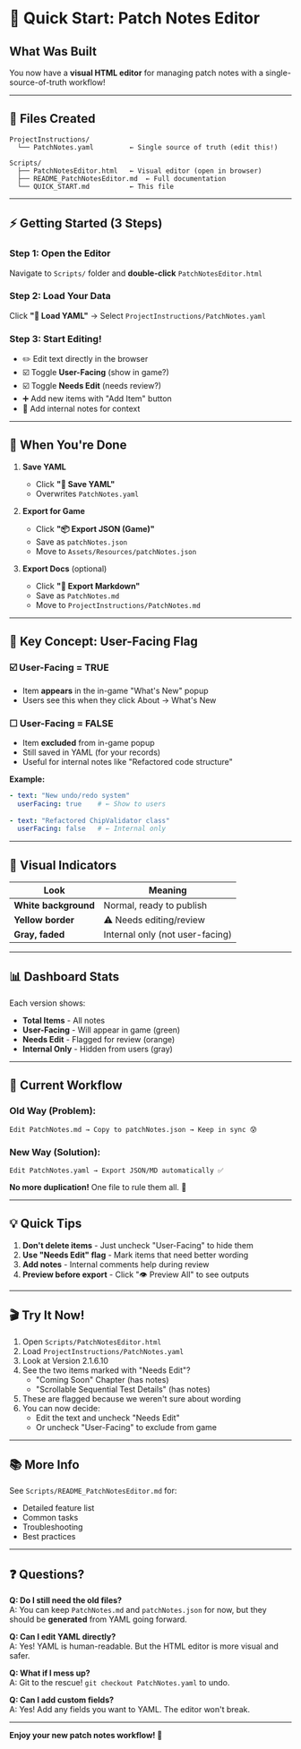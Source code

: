 # 🚀 Quick Start: Patch Notes Editor

## What Was Built

You now have a **visual HTML editor** for managing patch notes with a single-source-of-truth workflow!

---

## 📁 Files Created

```
ProjectInstructions/
  └── PatchNotes.yaml         ← Single source of truth (edit this!)

Scripts/
  ├── PatchNotesEditor.html   ← Visual editor (open in browser)
  ├── README_PatchNotesEditor.md  ← Full documentation
  └── QUICK_START.md          ← This file
```

---

## ⚡ Getting Started (3 Steps)

### Step 1: Open the Editor

Navigate to `Scripts/` folder and **double-click** `PatchNotesEditor.html`

### Step 2: Load Your Data

Click **"📁 Load YAML"** → Select `ProjectInstructions/PatchNotes.yaml`

### Step 3: Start Editing!

- ✏️ Edit text directly in the browser
- ☑️ Toggle **User-Facing** (show in game?) 
- ☑️ Toggle **Needs Edit** (needs review?)
- ➕ Add new items with "Add Item" button
- 💭 Add internal notes for context

---

## 💾 When You're Done

1. **Save YAML**
   - Click **"💾 Save YAML"**
   - Overwrites `PatchNotes.yaml`

2. **Export for Game**
   - Click **"📦 Export JSON (Game)"**
   - Save as `patchNotes.json`
   - Move to `Assets/Resources/patchNotes.json`

3. **Export Docs** (optional)
   - Click **"📄 Export Markdown"**
   - Save as `PatchNotes.md`
   - Move to `ProjectInstructions/PatchNotes.md`

---

## 🎯 Key Concept: User-Facing Flag

### ☑️ User-Facing = TRUE
- Item **appears** in the in-game "What's New" popup
- Users see this when they click About → What's New

### ☐ User-Facing = FALSE
- Item **excluded** from in-game popup
- Still saved in YAML (for your records)
- Useful for internal notes like "Refactored code structure"

**Example:**
```yaml
- text: "New undo/redo system"
  userFacing: true    # ← Show to users
  
- text: "Refactored ChipValidator class"
  userFacing: false   # ← Internal only
```

---

## 🎨 Visual Indicators

| Look | Meaning |
|------|---------|
| **White background** | Normal, ready to publish |
| **Yellow border** | ⚠️ Needs editing/review |
| **Gray, faded** | Internal only (not user-facing) |

---

## 📊 Dashboard Stats

Each version shows:
- **Total Items** - All notes
- **User-Facing** - Will appear in game (green)
- **Needs Edit** - Flagged for review (orange)
- **Internal Only** - Hidden from users (gray)

---

## 🔄 Current Workflow

### Old Way (Problem):
```
Edit PatchNotes.md → Copy to patchNotes.json → Keep in sync 😰
```

### New Way (Solution):
```
Edit PatchNotes.yaml → Export JSON/MD automatically ✅
```

**No more duplication!** One file to rule them all. 👑

---

## 💡 Quick Tips

1. **Don't delete items** - Just uncheck "User-Facing" to hide them
2. **Use "Needs Edit" flag** - Mark items that need better wording
3. **Add notes** - Internal comments help during review
4. **Preview before export** - Click "👁️ Preview All" to see outputs

---

## 🎬 Try It Now!

1. Open `Scripts/PatchNotesEditor.html`
2. Load `ProjectInstructions/PatchNotes.yaml`
3. Look at Version 2.1.6.10
4. See the two items marked with "Needs Edit"?
   - "Coming Soon" Chapter (has notes)
   - "Scrollable Sequential Test Details" (has notes)
5. These are flagged because we weren't sure about wording
6. You can now decide:
   - Edit the text and uncheck "Needs Edit"
   - Or uncheck "User-Facing" to exclude from game

---

## 📚 More Info

See `Scripts/README_PatchNotesEditor.md` for:
- Detailed feature list
- Common tasks
- Troubleshooting
- Best practices

---

## ❓ Questions?

**Q: Do I still need the old files?**  
A: You can keep `PatchNotes.md` and `patchNotes.json` for now, but they should be **generated** from YAML going forward.

**Q: Can I edit YAML directly?**  
A: Yes! YAML is human-readable. But the HTML editor is more visual and safer.

**Q: What if I mess up?**  
A: Git to the rescue! `git checkout PatchNotes.yaml` to undo.

**Q: Can I add custom fields?**  
A: Yes! Add any fields you want to YAML. The editor won't break.

---

**Enjoy your new patch notes workflow! 🎉**

